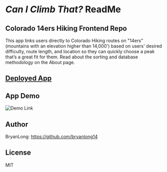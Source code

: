 # _Can I Climb That?_ ReadMe
## Colorado 14ers Hiking Frontend Repo

This app links users directly to Colorado Hiking routes on "14ers" (mountains with an elevation higher than 14,000') based on users' desired difficulty, route length, and location so they can quickly choose a peak that’s a great fit for them. Read about the sorting and database methodology on the About page.

<h2><a href="https://www.CanIClimbThat.pro/">Deployed App</a></h2>

## App Demo

![Demo Link](https://github.com/BryanLong14/Colorado-14ers-Frontend/blob/master/Assets/gif.gif)

## Author
BryanLong: https://github.com/bryanlong14

## License
MIT
